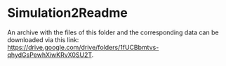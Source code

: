 # Simulation2Readme

An archive with the files of this folder and the corresponding data can be downloaded via this link: https://drive.google.com/drive/folders/1fUCBbmtvs-qhydGsPewhXiwKRvX0SU2T. 
